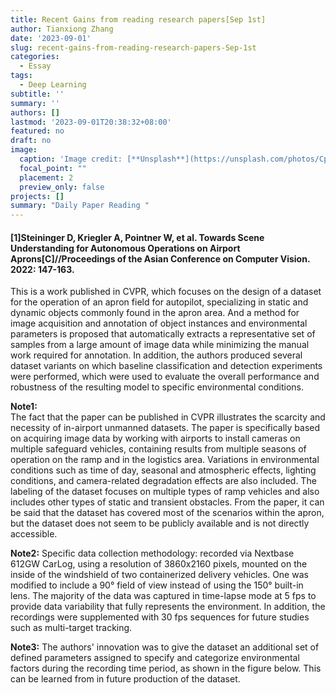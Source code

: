 ```yaml
---
title: Recent Gains from reading research papers[Sep 1st]
author: Tianxiong Zhang
date: '2023-09-01'
slug: recent-gains-from-reading-research-papers-Sep-1st
categories:
  - Essay
tags:
  - Deep Learning
subtitle: ''
summary: ''
authors: []
lastmod: '2023-09-01T20:38:32+08:00'
featured: no
draft: no
image:
  caption: 'Image credit: [**Unsplash**](https://unsplash.com/photos/CpkOjOcXdUY)'
  focal_point: ""
  placement: 2
  preview_only: false
projects: []
summary: "Daily Paper Reading "
---
```

#### [1]Steininger D, Kriegler A, Pointner W, et al. Towards Scene Understanding for Autonomous Operations on Airport Aprons[C]//Proceedings of the Asian Conference on Computer Vision. 2022: 147-163.

This is a work published in CVPR, which focuses on the design of a dataset for the operation of an apron field for autopilot, specializing in static and dynamic objects commonly found in the apron area. And a method for image acquisition and annotation of object instances and environmental parameters is proposed that automatically extracts a representative set of samples from a large amount of image data while minimizing the manual work required for annotation. In addition, the authors produced several dataset variants on which baseline classification and detection experiments were performed, which were used to evaluate the overall performance and robustness of the resulting model to specific environmental conditions.

**Note1:**  
The fact that the paper can be published in CVPR illustrates the scarcity and necessity of in-airport unmanned datasets. The paper is specifically based on acquiring image data by working with airports to install cameras on multiple safeguard vehicles, containing results from multiple seasons of operation on the ramp and in the logistics area. Variations in environmental conditions such as time of day, seasonal and atmospheric effects, lighting conditions, and camera-related degradation effects are also included. The labeling of the dataset focuses on multiple types of ramp vehicles and also includes other types of static and transient obstacles. From the paper, it can be said that the dataset has covered most of the scenarios within the apron, but the dataset does not seem to be publicly available and is not directly accessible.

**Note2:** 
Specific data collection methodology: recorded via Nextbase 612GW CarLog, using a resolution of 3860x2160 pixels, mounted on the inside of the windshield of two containerized delivery vehicles. One was modified to include a 90° field of view instead of using the 150° built-in lens. The majority of the data was captured in time-lapse mode at 5 fps to provide data variability that fully represents the environment. In addition, the recordings were supplemented with 30 fps sequences for future studies such as multi-target tracking.

**Note3:** 
The authors' innovation was to give the dataset an additional set of defined parameters assigned to specify and categorize environmental factors during the recording time period, as shown in the figure below. This can be learned from in future production of the dataset.
